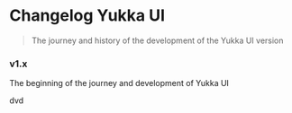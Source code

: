 # Changelog Yukka UI

> The journey and history of the development of the Yukka UI version


### v1.x
The beginning of the journey and development of Yukka UI


dvd
